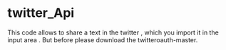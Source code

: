# twitter_Api

This code allows to share a text  in the twitter , which you import it in the input area .
But before please download the twitteroauth-master.
